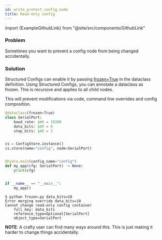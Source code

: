 ```yaml
---
id: write_protect_config_node
title: Read-only config
---
```

import {ExampleGithubLink} from "@site/src/components/GithubLink"

<ExampleGithubLink text="Example application" to="examples/patterns/write_protect_config_node"/>

### Problem
Sometimes you want to prevent a config node from being changed accidentally.

### Solution
Structured Configs can enable it by passing [frozen=True](https://omegaconf.readthedocs.io/en/latest/structured_config.html#frozen) in the dataclass definition.
Using Structured Configs, you can annotate a dataclass as frozen. This is recursive and applies to all child nodes.

This will prevent modifications via code, command line overrides and config composition.

<div className="row">
<div className="col col--6">

```python title="frozen.py" {1}
@dataclass(frozen=True)
class SerialPort:
    baud_rate: int = 19200
    data_bits: int = 8
    stop_bits: int = 1


cs = ConfigStore.instance()
cs.store(name="config", node=SerialPort)


@hydra.main(config_name="config")
def my_app(cfg: SerialPort) -> None:
    print(cfg)


if __name__ == "__main__":
    my_app()
```
</div><div className="col  col--6">

```shell script title="Output"
$ python frozen.py data_bits=10
Error merging override data_bits=10
Cannot change read-only config container
    full_key: data_bits
    reference_type=Optional[SerialPort]
    object_type=SerialPort
```
</div></div>

<div class="alert alert--warning" role="alert">
<strong>NOTE</strong>:
A crafty user can find many ways around this. This is just making it harder to change things accidentally.
</div>

